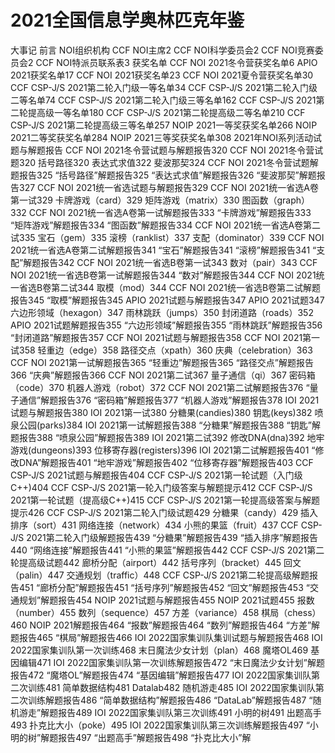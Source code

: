 # 2021全国信息学奥林匹克年鉴

大事记
前言
NOI组织机构
CCF NOI主席2
CCF NOI科学委员会2
CCF NOI竞赛委员会2
CCF NOI特派员联系表3
获奖名单
CCF NOI 2021冬令营获奖名单6
APIO 2021获奖名单17
CCF NOI 2021获奖名单23
CCF NOI 2021夏令营获奖名单30
CCF CSP-J/S 2021第二轮入门级一等名单34
CCF CSP-J/S 2021第二轮入门级二等名单74
CCF CSP-J/S 2021第二轮入门级三等名单162
CCF CSP-J/S 2021第二轮提高级一等名单180
CCF CSP-J/S 2021第二轮提高级二等名单210
CCF CSP-J/S 2021第二轮提高级三等名单257
NOIP 2021一等奖获奖名单266
NOIP 2021二等奖获奖名单284
NOIP 2021三等奖获奖名单308
2021年NOI系列活动试题与解题报告
CCF NOI 2021冬令营试题与解题报告320
CCF NOI 2021冬令营试题320
括号路径320
表达式求值322
斐波那契324
CCF NOI 2021冬令营试题解题报告325
“括号路径”解题报告325
“表达式求值”解题报告326
“斐波那契”解题报告327
CCF NOI 2021统一省选试题与解题报告329
CCF NOI 2021统一省选A卷第一试329
卡牌游戏（card）329
矩阵游戏（matrix）330
图函数（graph）332
CCF NOI 2021统一省选A卷第一试解题报告333
“卡牌游戏”解题报告333
“矩阵游戏”解题报告334
“图函数”解题报告334
CCF NOI 2021统一省选A卷第二试335
宝石（gem）335
滚榜（ranklist）337
支配（dominator）339
CCF NOI 2021统一省选A卷第二试解题报告341
“宝石”解题报告341
“滚榜”解题报告341
“支配”解题报告342
CCF NOI 2021统一省选B卷第一试343
数对（pair）343
CCF NOI 2021统一省选B卷第一试解题报告344
“数对”解题报告344
CCF NOI 2021统一省选B卷第二试344
取模（mod）344
CCF NOI 2021统一省选B卷第二试解题报告345
“取模”解题报告345
APIO 2021试题与解题报告347
APIO 2021试题347
六边形领域（hexagon）347
雨林跳跃（jumps）350
封闭道路（roads）352
APIO 2021试题解题报告355
“六边形领域”解题报告355
“雨林跳跃”解题报告356
“封闭道路”解题报告357
CCF NOI 2021试题与解题报告358
CCF NOI 2021第一试358
轻重边（edge）358
路径交点（xpath）360
庆典（celebration）363
CCF NOI 2021第一试解题报告365
“轻重边”解题报告365
“路径交点”解题报告366
“庆典”解题报告366
CCF NOI 2021第二试367
量子通信（qi）367
密码箱（code）370
机器人游戏（robot）372
CCF NOI 2021第二试解题报告376
“量子通信”解题报告376
“密码箱”解题报告377
“机器人游戏”解题报告378
IOI 2021试题与解题报告380
IOI 2021第一试380
分糖果(candies)380
钥匙(keys)382
喷泉公园(parks)384
IOI 2021第一试解题报告388
“分糖果”解题报告388
“钥匙”解题报告388
“喷泉公园”解题报告389
IOI 2021第二试392
修改DNA(dna)392
地牢游戏(dungeons)393
位移寄存器(registers)396
IOI 2021第二试解题报告401
“修改DNA”解题报告401
“地牢游戏”解题报告402
“位移寄存器”解题报告403
CCF CSP-J/S 2021试题与解题报告404
CCF CSP-J/S 2021第一轮试题（入门级C++)404
CCF CSP-J/S 2021第一轮入门级答案与解题提示412
CCF CSP-J/S 2021第一轮试题（提高级C++)415
CCF CSP-J/S 2021第一轮提高级答案与解题提示426
CCF CSP-J/S 2021第二轮入门级试题429
分糖果（candy）429
插入排序（sort）431
网络连接（network）434
小熊的果篮（fruit）437
CCF CSP-J/S 2021第二轮入门级解题报告439
“分糖果”解题报告439
“插入排序”解题报告440
“网络连接”解题报告441
“小熊的果篮”解题报告442
CCF CSP-J/S 2021第二轮提高级试题442
廊桥分配（airport）442
括号序列（bracket）445
回文（palin）447
交通规划（traffic）448
CCF CSP-J/S 2021第二轮提高级解题报告451
“廊桥分配”解题报告451
“括号序列”解题报告452
“回文”解题报告453
“交通规划”解题报告454
NOIP 2021试题与解题报告455
NOIP 2021试题455
报数（number）455
数列（sequence）457
方差（variance）458
棋局（chess）460
NOIP 2021解题报告464
“报数”解题报告464
“数列”解题报告464
“方差”解题报告465
“棋局”解题报告466
IOI 2022国家集训队集训试题与解题报告468
IOI 2022国家集训队第一次训练468
末日魔法少女计划（plan）468
魔塔OL469
基因编辑471
IOI 2022国家集训队第一次训练解题报告472
“末日魔法少女计划”解题报告472
“魔塔OL”解题报告474
“基因编辑”解题报告477
IOI 2022国家集训队第二次训练481
简单数据结构481
Datalab482
随机游走485
IOI 2022国家集训队第二次训练解题报告486
“简单数据结构”解题报告486
“DataLab”解题报告487
“随机游走”解题报告489
IOI 2022国家集训队第三次训练491
小明的树491
出题高手493
扑克比大小（poke）495
IOI 2022国家集训队第三次训练解题报告497
“小明的树”解题报告497
“出题高手”解题报告498
“扑克比大小”解
